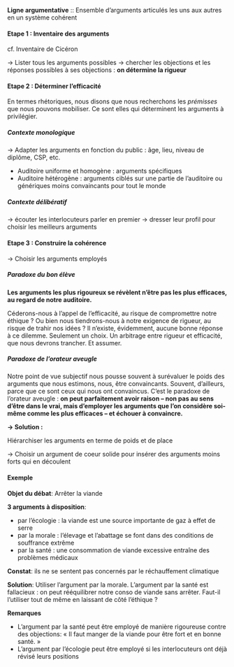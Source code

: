 
**Ligne argumentative** ::  Ensemble d’arguments articulés les uns aux autres en un système cohérent

#### Etape 1 : Inventaire des arguments

cf. Inventaire de Cicéron

→ Lister tous les arguments possibles
→ chercher les objections et les réponses possibles à ses objections : **on détermine la rigueur**

#### Etape 2 : Déterminer l’efficacité

En termes rhétoriques, nous disons que nous recherchons les _prémisses_ que nous pouvons mobiliser. Ce sont elles qui déterminent les arguments à privilégier.

##### Contexte monologique

→ Adapter les arguments en fonction du public : âge, lieu, niveau de diplôme, CSP, etc.

- Auditoire uniforme et homogène : arguments spécifiques
- Auditoire hétérogène : arguments ciblés sur une partie de l’auditoire ou génériques moins convaincants pour tout le monde

##### Contexte délibératif

→ écouter les interlocuteurs parler en premier 
→ dresser leur profil pour choisir les meilleurs arguments 

#### Etape 3 : Construire la cohérence

→ Choisir les arguments employés

##### Paradoxe du bon élève

**Les arguments les plus rigoureux se révèlent n’être pas les plus efficaces, au regard de notre auditoire.**

Céderons-nous à l’appel de l’efficacité, au risque de compromettre notre éthique ? Ou bien nous tiendrons-nous à notre exigence de rigueur, au risque de trahir nos idées ? Il n’existe, évidemment, aucune bonne réponse à ce dilemme. Seulement un choix. Un arbitrage entre rigueur et efficacité, que nous devrons trancher. Et assumer.

##### Paradoxe de l’orateur aveugle

Notre point de vue subjectif nous pousse souvent à surévaluer le poids des arguments que nous estimons, nous, être convaincants. Souvent, d’ailleurs, parce que ce sont ceux qui nous ont convaincus. 
C’est le paradoxe de l’orateur aveugle : **on peut parfaitement avoir raison – non pas au sens d’être dans le vrai, mais d’employer les arguments que l’on considère soi-même comme les plus efficaces – et échouer à convaincre.**

**→ Solution :**

Hiérarchiser les arguments en terme de poids et de place

→ Choisir un argument de coeur solide pour insérer des arguments moins forts qui en découlent

#### Exemple

**Objet du débat**: Arrêter la viande

**3 arguments à disposition**:
- par l’écologie : la viande est une source importante de gaz à effet de serre
- par la morale : l’élevage et l’abattage se font dans des conditions de souffrance extrême
- par la santé : une consommation de viande excessive entraîne des problèmes médicaux

**Constat**: ils ne se sentent pas concernés par le réchauffement climatique

**Solution**: 
Utiliser l’argument par la morale.
L’argument par la santé est fallacieux : on peut rééquilibrer notre conso de viande sans arrêter. Faut-il l’utiliser tout de même en laissant de côté l’éthique ?

**Remarques**

- L’argument par la santé peut être employé de manière rigoureuse contre des objections: « Il faut manger de la viande pour être fort et en bonne santé. »
- L’argument par l’écologie peut être employé si les interlocuteurs ont déjà révisé leurs positions

